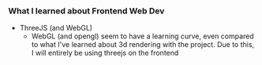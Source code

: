 ### What I learned about Frontend Web Dev
- ThreeJS (and WebGL)
  - WebGL (and opengl) seem to have a learning curve, even compared to what I've learned about 3d rendering with the project. Due to this, I will entirely be using threejs on the frontend